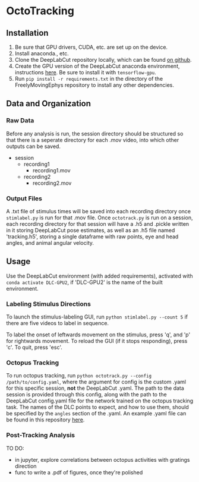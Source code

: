 # OctoTracking

## Installation
1. Be sure that GPU drivers, CUDA, etc. are set up on the device.
2. Install anaconda., etc.
3. Clone the DeepLabCut repository locally, which can be found [on github](https://github.com/DeepLabCut/DeepLabCut).
4. Create the GPU version of the DeepLabCut anaconda environment, instructions [here](https://github.com/DeepLabCut/DeepLabCut/blob/master/conda-environments/README.md). Be sure to install it with `tensorflow-gpu`.
5. Run `pip install -r requirements.txt` in the directory of the FreelyMovingEphys repository to install any other dependencies.

## Data and Organization
### Raw Data
Before any analysis is run, the session directory should be structured so that there is a seperate directory for each .mov video, into which other outputs can be saved.

- session
    - recording1
        - recording1.mov
    - recording2
        - recording2.mov

### Output Files
A .txt file of stimulus times will be saved into each recording directory once `stimlabel.py` is run for that .mov file. Once `octotrack.py` is run on a session, each recording directory for that session will have a .h5 and .pickle written in it storing DeepLabCut pose estimates, as well as an .h5 file named 'tracking.h5', storing a single dataframe with raw points, eye and head angles, and animal angular velocity.

## Usage
Use the DeepLabCut environment (with added requirements), activated with `conda activate DLC-GPU2`, if 'DLC-GPU2' is the name of the built environment.

### Labeling Stimulus Directions
To launch the stimulus-labeling GUI, run `python stimlabel.py --count 5` if there are five videos to label in sequence.

To label the onset of leftwards movement on the stimulus, press 'q', and 'p' for rightwards movement. To reload the GUI (if it stops responding), press 'c'. To quit, press 'esc'.

### Octopus Tracking
To run octopus tracking, run `python octotrack.py --config /path/to/config.yaml`, where the argument for config is the custom .yaml for this specific session, **not** the DeepLabCut .yaml. The path to the data session is provided through this config, along with the path to the DeepLabCut config.yaml file for the network trained on the octopus tracking task. The names of the DLC points to expect, and how to use them, should be specified by the `angles` section of the .yaml. An example .yaml file can be found in this repository [here](/OctoTracking/config.yaml).

### Post-Tracking Analysis
TO DO:
* in jupyter, explore correlations between octopus activities with gratings direction
* func to write a .pdf of figures, once they're polished